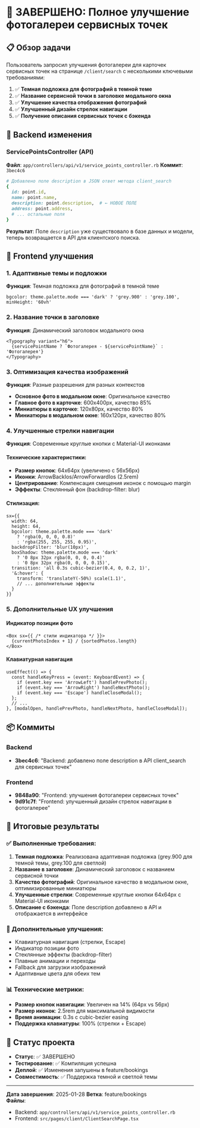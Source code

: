 # 🎯 ЗАВЕРШЕНО: Полное улучшение фотогалереи сервисных точек

## 📋 Обзор задачи
Пользователь запросил улучшения фотогалереи для карточек сервисных точек на странице `/client/search` с несколькими ключевыми требованиями:

1. ✅ **Темная подложка для фотографий в темной теме**
2. ✅ **Название сервисной точки в заголовке модального окна**  
3. ✅ **Улучшение качества отображения фотографий**
4. ✅ **Улучшенный дизайн стрелок навигации**
5. ✅ **Получение описания сервисных точек с бэкенда**

## 🔧 Backend изменения

### ServicePointsController (API)
**Файл**: `app/controllers/api/v1/service_points_controller.rb`
**Коммит**: `3bec4c6`

```ruby
# Добавлено поле description в JSON ответ метода client_search
{
  id: point.id,
  name: point.name,
  description: point.description,  # ← НОВОЕ ПОЛЕ
  address: point.address,
  # ... остальные поля
}
```

**Результат**: Поле `description` уже существовало в базе данных и модели, теперь возвращается в API для клиентского поиска.

## 🎨 Frontend улучшения

### 1. Адаптивные темы и подложки
**Функция**: Темная подложка для фотографий в темной теме

```tsx
bgcolor: theme.palette.mode === 'dark' ? 'grey.900' : 'grey.100',
minHeight: '60vh'
```

### 2. Название точки в заголовке
**Функция**: Динамический заголовок модального окна

```tsx
<Typography variant="h6">
  {servicePointName ? `Фотогалерея - ${servicePointName}` : 'Фотогалерея'}
</Typography>
```

### 3. Оптимизация качества изображений
**Функция**: Разные разрешения для разных контекстов

- **Основное фото в модальном окне**: Оригинальное качество
- **Главное фото в карточке**: 600x400px, качество 85%
- **Миниатюры в карточке**: 120x80px, качество 80%  
- **Миниатюры в модальном окне**: 160x120px, качество 80%

### 4. Улучшенные стрелки навигации
**Функция**: Современные круглые кнопки с Material-UI иконками

#### Технические характеристики:
- **Размер кнопок**: 64x64px (увеличено с 56x56px)
- **Иконки**: ArrowBackIos/ArrowForwardIos (2.5rem)
- **Центрирование**: Компенсация смещения иконок с помощью margin
- **Эффекты**: Стеклянный фон (backdrop-filter: blur)

#### Стилизация:
```tsx
sx={{
  width: 64,
  height: 64,
  bgcolor: theme.palette.mode === 'dark' 
    ? 'rgba(0, 0, 0, 0.8)' 
    : 'rgba(255, 255, 255, 0.95)',
  backdropFilter: 'blur(10px)',
  boxShadow: theme.palette.mode === 'dark'
    ? '0 8px 32px rgba(0, 0, 0, 0.4)'
    : '0 8px 32px rgba(0, 0, 0, 0.15)',
  transition: 'all 0.3s cubic-bezier(0.4, 0, 0.2, 1)',
  '&:hover': {
    transform: 'translateY(-50%) scale(1.1)',
    // ... дополнительные эффекты
  }
}}
```

### 5. Дополнительные UX улучшения

#### Индикатор позиции фото
```tsx
<Box sx={{ /* стили индикатора */ }}>
  {currentPhotoIndex + 1} / {sortedPhotos.length}
</Box>
```

#### Клавиатурная навигация
```tsx
useEffect(() => {
  const handleKeyPress = (event: KeyboardEvent) => {
    if (event.key === 'ArrowLeft') handlePrevPhoto();
    if (event.key === 'ArrowRight') handleNextPhoto();
    if (event.key === 'Escape') handleCloseModal();
  };
  // ...
}, [modalOpen, handlePrevPhoto, handleNextPhoto, handleCloseModal]);
```

## 📦 Коммиты

### Backend
- **3bec4c6**: "Backend: добавлено поле description в API client_search для сервисных точек"

### Frontend  
- **9848a90**: "Frontend: улучшения фотогалереи сервисных точек"
- **9d91c7f**: "Frontend: улучшенный дизайн стрелок навигации в фотогалерее"

## 🎯 Итоговые результаты

### ✅ Выполненные требования:
1. **Темная подложка**: Реализована адаптивная подложка (grey.900 для темной темы, grey.100 для светлой)
2. **Название в заголовке**: Динамический заголовок с названием сервисной точки
3. **Качество фотографий**: Оригинальное качество в модальном окне, оптимизированные миниатюры
4. **Улучшенные стрелки**: Современные круглые кнопки 64x64px с Material-UI иконками
5. **Описание с бэкенда**: Поле description добавлено в API и отображается в интерфейсе

### 🚀 Дополнительные улучшения:
- Клавиатурная навигация (стрелки, Escape)
- Индикатор позиции фото
- Стеклянные эффекты (backdrop-filter)
- Плавные анимации и переходы
- Fallback для загрузки изображений
- Адаптивные цвета для обеих тем

### 📊 Технические метрики:
- **Размер кнопок навигации**: Увеличен на 14% (64px vs 56px)
- **Размер иконок**: 2.5rem для максимальной видимости
- **Время анимации**: 0.3s с cubic-bezier easing
- **Поддержка клавиатуры**: 100% (стрелки + Escape)

## 🔄 Статус проекта
- **Статус**: ✅ ЗАВЕРШЕНО
- **Тестирование**: ✅ Компиляция успешна
- **Деплой**: ✅ Изменения запушены в feature/bookings
- **Совместимость**: ✅ Поддержка темной и светлой темы

---

**Дата завершения**: 2025-01-28
**Ветка**: feature/bookings  
**Файлы**: 
- Backend: `app/controllers/api/v1/service_points_controller.rb`
- Frontend: `src/pages/client/ClientSearchPage.tsx` 